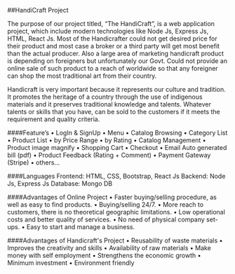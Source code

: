 ##HandiCraft Project

The purpose of our project titled, “The HandiCraft”, is a web application project, which include modern technologies like Node Js, Express Js, HTML, React Js. Most of the Handicrafter could not get desired price for their product and most case a broker or a third party will get most benefit than the actual producer. Also a large area of marketing handicraft product is depending on foreigners but unfortunately our Govt. Could not provide an online sale of such product to a reach of worldwide so that any foreigner can shop the most traditional art from their country. 

Handicraft is very important because it represents our culture and tradition. It promotes the heritage of a country through the use of indigenous materials and it preserves traditional knowledge and talents. Whatever talents or skills that you have, can be sold to the customers if it meets the requirement and quality criteria. 

####Feature’s
• LogIn & SignUp
• Menu 
• Catalog Browsing 
	 • Category List 
	 • Product List 
	 • by Price Range
	 • by Rating
• Catalog Management
• Product image magnify
• Shopping Cart 
• Checkout 
• Email Auto generated bill (pdf)
• Product Feedback (Rating + Comment)
• Payment Gateway (Stripe)
• others...

####Languages
Frontend: HTML, CSS, Bootstrap, React Js
Backend: Node Js, Express Js
Database: Mongo DB

####Advantages of Online Project
• Faster buying/selling procedure, as well as easy to find products. 
• Buying/selling 24/7. 
• More reach to customers, there is no theoretical geographic limitations. 
• Low operational costs and better quality of services. 
• No need of physical company set-ups. 
• Easy to start and manage a business.

####Advantages of Handicraft's Project
• Reusability of waste materials
• Improves the creativity and skills
• Availability of raw materials
• Make money with self employment
• Strengthens the economic growth
• Minimum investment
• Environment friendly
